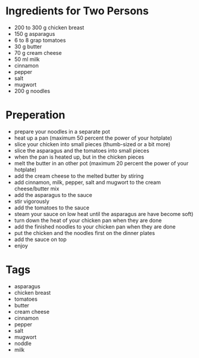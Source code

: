 # Ingredients for Two Persons

* 200 to 300 g chicken breast
* 150 g asparagus
* 6 to 8 grap tomatoes
* 30 g butter
* 70 g cream cheese
* 50 ml milk
* cinnamon
* pepper
* salt
* mugwort 
* 200 g noodles

# Preperation

* prepare your noodles in a separate pot
* heat up a pan (maximum 50 percent the power of your hotplate)
* slice your chicken into small pieces (thumb-sized or a bit more)
* slice the asparagus and the tomatoes into small pieces
* when the pan is heated up, but in the chicken pieces
* melt the butter in an other pot (maximum 20 percent the power of your hotplate)
* add the cream cheese to the melted butter by stiring
* add cinnamon, milk, pepper, salt and mugwort to the cream cheese/butter mix
* add the asparagus to the sauce
* stir vigorously
* add the tomatoes to the sauce
* steam your sauce on low heat until the asparagus are have become soft)
* turn down the heat of your chicken pan when they are done
* add the finished noodles to your chicken pan when they are done
* put the chicken and the noodles first on the dinner plates
* add the sauce on top
* enjoy

# Tags

* asparagus
* chicken breast
* tomatoes
* butter
* cream cheese
* cinnamon
* pepper
* salt
* mugwort
* noddle
* milk
